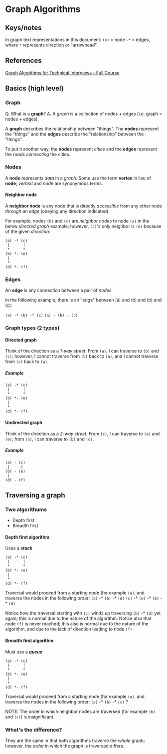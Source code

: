 # Graph Algorithms

## Keys/notes

In graph text representations in this document:
`(x)` = node
`-*` = edges, where `*` represents direction or "arrowhead".


## References

[Graph Algorithms for Technical Interviews - Full Course](https://youtu.be/tWVWeAqZ0WU)

## Basics (high level)

### Graph

Q. What is a **graph**?
A. A _graph_ is a collection of nodes + edges (i.e. graph = nodes + edges).

A **graph** describes the relationship between "things". The **nodes** represent the "things" and the **edges** describe the "relationship" between the "things".

To put it another way, the **nodes** represent _cities_ and the **edges** represent the _roads_ _connecting_ the cities.

### Nodes
A **node** represents _data_ in a _graph_. Some use the term **vertex** in lieu of **node**; _vertext_ and _node_ are synonymous terms.

#### Neighbor node
A **neighbor node** is any node that is directly _accessible_ from any other node _through an edge_ (obeying any direction indicated).

For example, nodes `(b)` and `(c)` are _neighbor nodes_ to node `(a)` in the below _directed graph_ example; however, `(c)`'s only neighbor is `(e)` because of the given _direction_:
```
(a) -* (c)
 |      |
 *      *
(b) *- (e)
 |
 *
(d) *- (f)
```

### Edges
An **edge** is any connection between a pair of _nodes_.

In the following example, there is an "edge" between (a) and (b) and (b) and (c):

`(a) -* (b) -* (c)`
`(a) - (b) - (c)`

### Graph types (2 types)
#### Directed graph
Think of the direction as a _1-way street_. From `(a)`, I can traverse to `(b)` and `(c)`; however, I cannot traverse from `(b)` back to `(a)`, and I cannot traverse from `(c)` back to `(a)`.
##### Example
```
(a) -* (c)
 |      |
 *      *
(b) *- (e)
 |
 *
(d) *- (f)
```
#### Undirected graph
Think of the direction as a _2-way street_. From `(c)`, I can traverse to `(a)` and `(e)`; from `(a)`, I can traverse to `(b)` and `(c)`.
##### Example
```
(a) - (c)
 |     |
(b) - (e)
 |
(d) - (f)
```

## Traversing a graph

### Two algorithums
* Depth first
* Breadth first

#### Depth first algorithm
Uses a **_stack_**
```
(a) -* (c)
 |      |
 *      *
(b) *- (e)
 |
 *
(d) *- (f)
```

Traversal would proceed from a starting node (for example `(a)`, and traverse the nodes in the following order:
`(a)` -* `(b)` -* `(d)`
`(c)` -* `(e)` -* `(b)` -* `(d)`

Notice how the traversal starting with `(c)` winds up traversing `(b)` -* `(d)` yet again; this is normal due to the nature of the algorithm.
Notice also that node `(f)` is never reached; this also is normal due to the nature of the algorithm, and due to the lack of direction leading _to_ node `(f)`

#### Breadth first algorithm
Must use a **_queue_**
```
(a) -* (c)
 |      |
 *      *
(b) *- (e)
 |
 *
(d) *- (f)
```

Traversal would proceed from a starting node (for example `(a)`, and traverse the nodes in the following order:
`(a)` -* `(b)` -* `(c)`
?

NOTE: The order in which neighbor nodes are traversed (for example `(b)` and `(c)`) is insignificant.

### What's the difference?

They are the same in that both algorithms traverse the _whole_ graph; however, the _order_ in which the graph is traversed differs.
